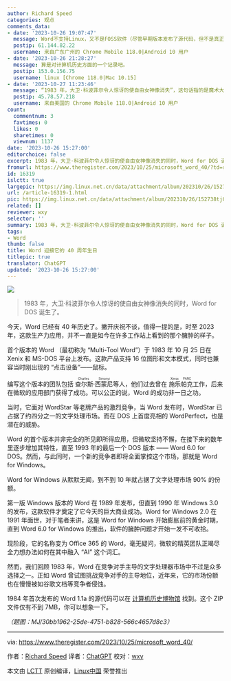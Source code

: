 ```yaml
---
author: Richard Speed
categories: 观点
comments_data:
- date: '2023-10-26 19:07:47'
  message: Word不支持Linux，又不是FOSS软件（尽管早期版本发布了源代码，但不是真正的开源软件），只应该出现在“硬核观察”里，为什么要单独发一篇关于它的文章？
  postip: 61.144.82.22
  username: 来自广东广州的 Chrome Mobile 118.0|Android 10 用户
- date: '2023-10-26 21:28:27'
  message: 算是对计算机历史方面的一个记录吧。
  postip: 153.0.156.75
  username: linux [Chrome 118.0|Mac 10.15]
- date: '2023-10-27 11:23:46'
  message: “1983 年，大卫·科波菲尔令人惊讶的使自由女神像消失”，这句话指的是魔术大师大卫·科波菲尔于1983年进行的一场著名魔术。
  postip: 45.78.57.218
  username: 来自美国的 Chrome Mobile 118.0|Android 10 用户
count:
  commentnum: 3
  favtimes: 0
  likes: 0
  sharetimes: 0
  viewnum: 1137
date: '2023-10-26 15:27:00'
editorchoice: false
excerpt: 1983 年，大卫·科波菲尔令人惊讶的使自由女神像消失的同时，Word for DOS 诞生了。
fromurl: https://www.theregister.com/2023/10/25/microsoft_word_40/?td=rt-3a
id: 16319
islctt: true
largepic: https://img.linux.net.cn/data/attachment/album/202310/26/152738tj0xaxjofnhttz8a.jpg
url: /article-16319-1.html
pic: https://img.linux.net.cn/data/attachment/album/202310/26/152738tj0xaxjofnhttz8a.jpg.thumb.jpg
related: []
reviewer: wxy
selector: ''
summary: 1983 年，大卫·科波菲尔令人惊讶的使自由女神像消失的同时，Word for DOS 诞生了。
tags:
- Word
thumb: false
title: Word 迎接它的 40 周年生日
titlepic: true
translator: ChatGPT
updated: '2023-10-26 15:27:00'
---
```


![](https://img.linux.net.cn/data/attachment/album/202310/26/152738tj0xaxjofnhttz8a.jpg)



> 
> 1983 年，大卫·科波菲尔令人惊讶的使自由女神像消失的同时，Word for DOS 诞生了。
> 
> 
> 


今天，Word 已经有 40 年历史了。撇开庆祝不谈，值得一提的是，时至 2023 年，这款生产力应用，并不一直是如今在许多工作站上看到的那个臃肿的样子。


首个版本的 Word （最初称为 “Multi-Tool Word”）于 1983 年 10 月 25 日在 Xenix 和 MS-DOS 平台上发布。这款产品支持 16 位图形和文本模式，同时也兼容当时刚出现的 “点击设备”——鼠标。


编写这个版本的团队包括 <ruby> 查尔斯·西蒙尼 <rt>  Charles Simonyi </rt></ruby> 等人，他们过去曾在 <ruby> 施乐帕克 <rt>  Xerox PARC </rt></ruby> 工作，后来在微软的应用部门获得了成功。可以公正的说，Word 的成功非一日之功。


当时，它面对 WordStar 等老牌产品的激烈竞争，当 Word 发布时，WordStar 已占据了约四分之一的文字处理市场。而在 DOS 上首度亮相的 WordPerfect，也是潜在的威胁。


Word 的首个版本并非完全的所见即所得应用，但微软坚持不懈，在接下来的数年里逐步增加其特性，直至 1993 年的最后一个 DOS 版本 —— Word 6.0 for DOS。然而，与此同时，一个新的竞争者即将全面掌控这个市场，那就是 Word for Windows。


Word for Windows 从默默无闻，到不到 10 年就占据了文字处理市场 90% 的份额。


第一版 Windows 版本的 Word 在 1989 年发布，但直到 1990 年 Windows 3.0 的发布，这款软件才奠定了它今天的巨大商业成功。Word for Windows 2.0 在 1991 年面世，对于笔者来讲，这是 Word for Windows 开始膨胀前的黄金时期，直到 Word 6.0 for Windows 的推出，软件的臃肿问题才开始一发不可收拾。


现阶段，它的名称变为 Office 365 的 Word，毫无疑问，微软的精英团队正竭尽全力想办法如何在其中融入 “AI” 这个词汇。


然而，我们回顾 1983 年，Word 在竞争对手主导的文字处理器市场中不过是众多选择之一。正如 Word 曾试图挑战竞争对手的主导地位，近年来，它的市场份额也在慢慢被如谷歌文档等竞争者侵蚀。


1984 年首次发布的 Word 1.1a 的源代码可以在 [计算机历史博物馆](https://computerhistory.org/blog/microsoft-word-for-windows-1-1a-source-code/) 找到。这个 ZIP 文件仅有不到 7MB，你可以想象一下。


*（题图：MJ/30bb1962-25de-4751-b828-566c4657d8c3）*




---


via: <https://www.theregister.com/2023/10/25/microsoft_word_40/> 


作者：[Richard Speed](https://www.theregister.com/Author/Richard-Speed "Read more by this author") 译者：[ChatGPT](https://linux.cn/lctt/ChatGPT) 校对：[wxy](https://github.com/wxy)


本文由 [LCTT](https://github.com/LCTT/TranslateProject) 原创编译，[Linux中国](/article-16309-1.html) 荣誉推出